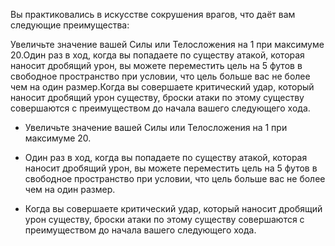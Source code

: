 Вы практиковались в искусстве сокрушения врагов, что даёт вам следующие преимущества:



Увеличьте значение вашей Силы или Телосложения на 1 при максимуме 20.Один раз в ход, когда вы попадаете по существу атакой, которая наносит дробящий урон, вы можете переместить цель на 5 футов в свободное пространство при условии, что цель больше вас не более чем на один размер.Когда вы совершаете критический удар, который наносит дробящий урон существу, броски атаки по этому существу совершаются с преимуществом до начала вашего следующего хода.

- Увеличьте значение вашей Силы или Телосложения на 1 при максимуме 20.

- Один раз в ход, когда вы попадаете по существу атакой, которая наносит дробящий урон, вы можете переместить цель на 5 футов в свободное пространство при условии, что цель больше вас не более чем на один размер.

- Когда вы совершаете критический удар, который наносит дробящий урон существу, броски атаки по этому существу совершаются с преимуществом до начала вашего следующего хода.